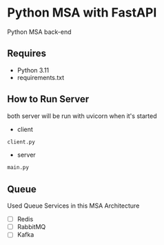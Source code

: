 # Python MSA with FastAPI

Python MSA back-end

## Requires

- Python 3.11
- requirements.txt

## How to Run Server

both server will be run with uvicorn when it's started

- client

```bat
client.py
```

- server

```bat
main.py
```

## Queue

Used Queue Services in this MSA Architecture

- [ ] Redis
- [ ] RabbitMQ
- [ ] Kafka
